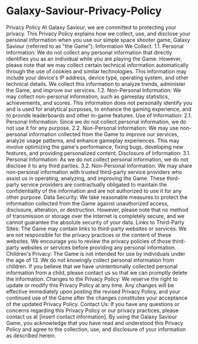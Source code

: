 # Galaxy-Saviour-Privacy-Policy
Privacy Policy
At Galaxy Saviour, we are committed to protecting your privacy. This Privacy Policy explains how we collect, use, and disclose your personal information when you use our simple space shooter game, Galaxy Saviour (referred to as "the Game").
Information We Collect:
1.1. Personal Information:
We do not collect any personal information that directly identifies you as an individual while you are playing the Game. However, please note that we may collect certain technical information automatically through the use of cookies and similar technologies. This information may include your device's IP address, device type, operating system, and other technical details. We collect this information to analyze trends, administer the Game, and improve our services.
1.2. Non-Personal Information:
We may collect non-personal information, such as gameplay statistics, achievements, and scores. This information does not personally identify you and is used for analytical purposes, to enhance the gaming experience, and to provide leaderboards and other in-game features.
Use of Information:
2.1. Personal Information:
Since we do not collect personal information, we do not use it for any purpose.
2.2. Non-Personal Information:
We may use non-personal information collected from the Game to improve our services, analyze usage patterns, and enhance gameplay experiences. This may involve optimizing the game's performance, fixing bugs, developing new features, and providing personalized content.
Disclosure of Information:
3.1. Personal Information:
As we do not collect personal information, we do not disclose it to any third parties.
3.2. Non-Personal Information:
We may share non-personal information with trusted third-party service providers who assist us in operating, analyzing, and improving the Game. These third-party service providers are contractually obligated to maintain the confidentiality of the information and are not authorized to use it for any other purpose.
Data Security:
We take reasonable measures to protect the information collected from the Game against unauthorized access, disclosure, alteration, or destruction. However, please note that no method of transmission or storage over the Internet is completely secure, and we cannot guarantee the absolute security of your data.
Links to Third-Party Sites:
The Game may contain links to third-party websites or services. We are not responsible for the privacy practices or the content of these websites. We encourage you to review the privacy policies of those third-party websites or services before providing any personal information.
Children's Privacy:
The Game is not intended for use by individuals under the age of 13. We do not knowingly collect personal information from children. If you believe that we have unintentionally collected personal information from a child, please contact us so that we can promptly delete the information.
Changes to the Privacy Policy:
We reserve the right to update or modify this Privacy Policy at any time. Any changes will be effective immediately upon posting the revised Privacy Policy, and your continued use of the Game after the changes constitutes your acceptance of the updated Privacy Policy.
Contact Us:
If you have any questions or concerns regarding this Privacy Policy or our privacy practices, please contact us at [insert contact information].
By using the Galaxy Saviour Game, you acknowledge that you have read and understood this Privacy Policy and agree to the collection, use, and disclosure of your information as described herein.
